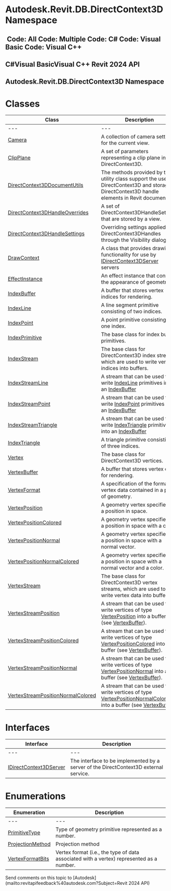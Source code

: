 # Autodesk.Revit.DB.DirectContext3D Namespace

﻿
 Code: All Code: Multiple Code: C# Code: Visual Basic Code: Visual C++   
---  
C#Visual BasicVisual C++
Revit 2024 API  
---  
Autodesk.Revit.DB.DirectContext3D Namespace  
---  
# Classes
| Class | Description |
| --- | --- |
| --- | --- | --- |
| [Camera](7dc3bf8e-227d-376a-a6fd-bf172a7c5714.md "Camera Class") | A collection of camera settings for the current view. |
| [ClipPlane](eebd15b6-2643-3d82-696b-59ee5618f11b.md "ClipPlane Class") | A set of parameters representing a clip plane in DirectContext3D. |
| [DirectContext3DDocumentUtils](f30693d6-532f-6de8-25d9-6fd23337cb2e.md "DirectContext3DDocumentUtils Class") | The methods provided by this utility class support the use of DirectContext3D and storage of DirectContext3D handle elements in Revit documents. |
| [DirectContext3DHandleOverrides](8bef65c6-70bc-1a10-a9a4-47c8ec2cd842.md "DirectContext3DHandleOverrides Class") | A set of DirectContext3DHandleSettings that are stored by a view. |
| [DirectContext3DHandleSettings](cc9d7b07-a4d9-8570-9ed8-c953e241c0d6.md "DirectContext3DHandleSettings Class") | Overriding settings applied to DirectContext3DHandles through the Visibility dialog. |
| [DrawContext](b9244325-08c8-8bbd-a9f3-5d91d638d85d.md "DrawContext Class") | A class that provides drawing functionality for use by [IDirectContext3DServer](7709521d-9954-ef80-1f13-3bc6ee660d5d.md "IDirectContext3DServer Interface") servers |
| [EffectInstance](45b7ef37-46b6-6cf4-2f42-c6f4055a170c.md "EffectInstance Class") | An effect instance that controls the appearance of geometry. |
| [IndexBuffer](186f6b15-38c7-cee7-6163-396cfdea43ee.md "IndexBuffer Class") | A buffer that stores vertex indices for rendering. |
| [IndexLine](3b22e25e-f934-3931-6f22-e451ffcc11b0.md "IndexLine Class") | A line segment primitive consisting of two indices. |
| [IndexPoint](cd53f076-2011-ce3a-f92e-3b384f21b8ec.md "IndexPoint Class") | A point primitive consisting of one index. |
| [IndexPrimitive](b9718ac0-7194-1944-ce7f-a5c618f20ced.md "IndexPrimitive Class") | The base class for index buffer primitives. |
| [IndexStream](9c300586-7f1f-41db-270b-797d6ad967d8.md "IndexStream Class") | The base class for DirectContext3D index streams, which are used to write vertex indices into buffers. |
| [IndexStreamLine](bc5f0c34-05dc-1957-13bd-f1199e12ba97.md "IndexStreamLine Class") | A stream that can be used to write [IndexLine](3b22e25e-f934-3931-6f22-e451ffcc11b0.md "IndexLine Class") primitives into an [IndexBuffer](186f6b15-38c7-cee7-6163-396cfdea43ee.md "IndexBuffer Class") |
| [IndexStreamPoint](b2ab0423-2e31-d5a2-ef70-197ca1bf9687.md "IndexStreamPoint Class") | A stream that can be used to write [IndexPoint](cd53f076-2011-ce3a-f92e-3b384f21b8ec.md "IndexPoint Class") primitives into an [IndexBuffer](186f6b15-38c7-cee7-6163-396cfdea43ee.md "IndexBuffer Class") |
| [IndexStreamTriangle](eb2d6eca-ee09-b69b-fb7c-c84a030cc580.md "IndexStreamTriangle Class") | A stream that can be used to write [IndexTriangle](96cdfb77-c6e0-7866-c1f7-799f3dda0ad5.md "IndexTriangle Class") primitives into an [IndexBuffer](186f6b15-38c7-cee7-6163-396cfdea43ee.md "IndexBuffer Class") |
| [IndexTriangle](96cdfb77-c6e0-7866-c1f7-799f3dda0ad5.md "IndexTriangle Class") | A triangle primitive consisting of three indices. |
| [Vertex](0434973b-559d-a27f-25f9-f6bf6ef4f750.md "Vertex Class") | The base class for DirectContext3D vertices. |
| [VertexBuffer](329e5617-ce46-a993-1131-85c64f0842f2.md "VertexBuffer Class") | A buffer that stores vertex data for rendering. |
| [VertexFormat](a946fa2b-bb1f-202c-38dc-8ae0307bedac.md "VertexFormat Class") | A specification of the format of vertex data contained in a piece of geometry. |
| [VertexPosition](718e49aa-9e17-6f2d-2013-141b5cfeefdd.md "VertexPosition Class") | A geometry vertex specified as a position in space. |
| [VertexPositionColored](f99deacd-3167-46ff-6abf-5d27bdbd2c6a.md "VertexPositionColored Class") | A geometry vertex specified as a position in space with a color. |
| [VertexPositionNormal](a40efda7-6e2f-a455-f65e-02b10b0bc1b4.md "VertexPositionNormal Class") | A geometry vertex specified as a position in space with a normal vector. |
| [VertexPositionNormalColored](aa354e03-2b25-b5a4-5634-c3518518c0d3.md "VertexPositionNormalColored Class") | A geometry vertex specified as a position in space with a normal vector and a color. |
| [VertexStream](a7a2d911-e3e4-84a7-a0c2-6aa5a28ae2ed.md "VertexStream Class") | The base class for DirectContext3D vertex streams, which are used to write vertex data into buffers. |
| [VertexStreamPosition](b6576b22-59f1-5cd1-962c-d65f17c198fb.md "VertexStreamPosition Class") | A stream that can be used to write vertices of type [VertexPosition](718e49aa-9e17-6f2d-2013-141b5cfeefdd.md "VertexPosition Class") into a buffer (see [VertexBuffer](329e5617-ce46-a993-1131-85c64f0842f2.md "VertexBuffer Class")). |
| [VertexStreamPositionColored](588e57a7-b43e-50f0-47ba-11154cae9a24.md "VertexStreamPositionColored Class") | A stream that can be used to write vertices of type [VertexPositionColored](f99deacd-3167-46ff-6abf-5d27bdbd2c6a.md "VertexPositionColored Class") into a buffer (see [VertexBuffer](329e5617-ce46-a993-1131-85c64f0842f2.md "VertexBuffer Class")). |
| [VertexStreamPositionNormal](fc9b191e-cbd9-844c-0289-b58ccc19ac8b.md "VertexStreamPositionNormal Class") | A stream that can be used to write vertices of type [VertexPositionNormal](a40efda7-6e2f-a455-f65e-02b10b0bc1b4.md "VertexPositionNormal Class") into a buffer (see [VertexBuffer](329e5617-ce46-a993-1131-85c64f0842f2.md "VertexBuffer Class")). |
| [VertexStreamPositionNormalColored](2b52610e-fbc2-d983-d28c-6fd05a7a215e.md "VertexStreamPositionNormalColored Class") | A stream that can be used to write vertices of type [VertexPositionNormalColored](aa354e03-2b25-b5a4-5634-c3518518c0d3.md "VertexPositionNormalColored Class") into a buffer (see [VertexBuffer](329e5617-ce46-a993-1131-85c64f0842f2.md "VertexBuffer Class")). |

# Interfaces
| Interface | Description |
| --- | --- |
| --- | --- | --- |
| [IDirectContext3DServer](7709521d-9954-ef80-1f13-3bc6ee660d5d.md "IDirectContext3DServer Interface") | The interface to be implemented by a server of the DirectContext3D external service. |

# Enumerations
| Enumeration | Description |
| --- | --- |
| --- | --- | --- |
| [PrimitiveType](f0b47a17-85be-d631-10c1-76358114f7dc.md "PrimitiveType Enumeration") | Type of geometry primitive represented as a number. |
| [ProjectionMethod](35daa6b2-3b8a-9d69-4bd4-28e5339275d3.md "ProjectionMethod Enumeration") | Projection method |
| [VertexFormatBits](e993d256-56d3-4103-3451-bb42bc90a7d8.md "VertexFormatBits Enumeration") | Vertex format (i.e., the type of data associated with a vertex) represented as a number. |

Send comments on this topic to [Autodesk](mailto:revitapifeedback%40autodesk.com?Subject=Revit 2024 API)